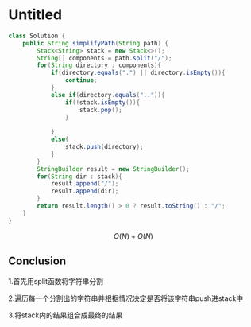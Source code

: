 # Untitled

```java
class Solution {
    public String simplifyPath(String path) {
        Stack<String> stack = new Stack<>();
        String[] components = path.split("/");
        for(String directory : components){
            if(directory.equals(".") || directory.isEmpty()){
                continue;
            }
            else if(directory.equals("..")){
                if(!stack.isEmpty()){
                    stack.pop();
                }
                
            }
            else{
                stack.push(directory);
            }
        }
        StringBuilder result = new StringBuilder();
        for(String dir : stack){
            result.append("/");
            result.append(dir);
        }
        return result.length() > 0 ? result.toString() : "/";
    }
}
```

$$
O(N)+O(N)
$$

## Conclusion

1.首先用split函数将字符串分割

2.遍历每一个分割出的字符串并根据情况决定是否将该字符串push进stack中

3.将stack内的结果组合成最终的结果

